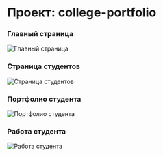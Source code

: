 # Проект: college-portfolio
### Главный страница
![Главный страница](https://i.imgur.com/3TyPsJM.jpeg)
### Страница студентов
![Страница студентов](https://i.imgur.com/qK2Ab5t.jpg)
### Портфолио студента
![Портфолио студента](https://i.imgur.com/gWNhdVV.jpg)
### Работа студента
![Работа студента](https://i.imgur.com/kDYJfeS.jpg)
